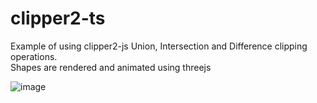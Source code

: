 # clipper2-ts
Example of using clipper2-js Union, Intersection and Difference clipping operations.  
Shapes are rendered and animated using threejs

![image](https://github.com/IRobot1/clipper2-ts/assets/25032599/ff1b68b2-a9f3-468c-afca-ef14f8ec0e1a)
